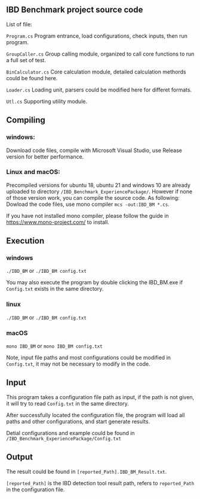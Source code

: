 ## IBD Benchmark project source code

List of file:

```Program.cs```         Program entrance, load configurations, check inputs, then run program.

```GroupCaller.cs```     Group calling module, organized to call core functions to run a full set of test.

```BinCalculator.cs```   Core calculation module, detailed calculation methords could be found here.

```Loader.cs```          Loading unit, parsers could be modified here for differet formats.

```Utl.cs```             Supporting utility module.



## Compiling

### windows:

Download code files, compile with Microsoft Visual Studio, use Release version for better performance.

### Linux and macOS:

Precompiled versions for ubuntu 18, ubuntu 21 and windows 10 are already uploaded to directory ```/IBD_Benchmark_ExperiencePackage/```. However if none of those version work, you can compile the source code. As following:
Dowload the code files, use mono compiler ```mcs -out:IBD_BM *.cs```.

If you have not installed mono compiler, please follow the guide in https://www.mono-project.com/ to install.

## Execution
### windows
```./IBD_BM``` or ```./IBD_BM config.txt```

You may also execute the program by double clicking the IBD_BM.exe if ```Config.txt``` exists in the same directory.

### linux
```./IBD_BM``` or ```./IBD_BM config.txt```

### macOS
```mono IBD_BM``` or ```mono IBD_BM config.txt```

Note, input file paths and most configurations could be modified in ```Config.txt```, it may not be necessary to modify in the code.


## Input
This program takes a configuration file path as input, if the path is not given, it will try to read ```Config.txt``` in the same directory.

After successfully located the configuration file, the program will load all paths and other configurations, and start generate results.

Detial configurations and example could be found in ```/IBD_Benchmark_ExperiencePackage/Config.txt```

## Output
The result could be found in ```[reported_Path].IBD_BM_Result.txt```.

```[reported_Path]``` is the IBD detection tool result path, refers to ```reported_Path``` in the configuration file.
